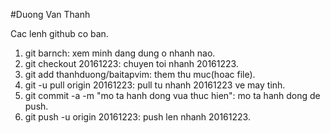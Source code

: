 #Duong Van Thanh

Cac lenh github co ban.

1. git barnch: xem minh dang dung o nhanh nao.
2. git checkout 20161223: chuyen toi nhanh 20161223.
3. git add thanhduong/baitapvim: them thu muc(hoac file).
4. git -u pull origin 20161223: pull tu nhanh 20161223 ve may tinh.
5. git commit -a -m "mo ta hanh dong vua thuc hien": mo ta hanh dong de push.
6. git push -u origin 20161223: push len nhanh 20161223. 
